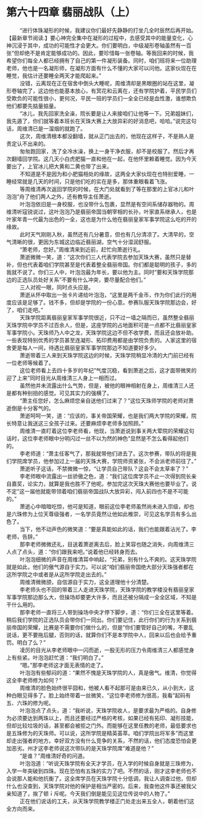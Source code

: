 <h1>第六十四章 翡丽战队（上）</h1>
<div id="content">&nbsp&nbsp&nbsp&nbsp&nbsp&nbsp&nbsp&nbsp
 “进行体珠凝形的时候，我建议你们最好先静静的打坐几全时辰然后再开始。【最新章节阅读.】要心神完全集中在凝形的过程中，去感受其中的能量变化，心神沉浸于其中，成功的可能性才会更大。你们要明白，中级凝形卷轴虽然有一百张”但却绝不是肯定能够成功的。因此，要珍惜每一张卷轴。等我回来的时候，我希望你们每全人都已经拥有了自己的第一件凝形装备。同时，咱们班将来一位助理老师，他也是一名凝形师，在凝形方面有什么不懂的大家可以问他。这家伙现在在睡觉，我估计还要睡全两天才能爬起来。”
 <br/>&nbsp&nbsp&nbsp&nbsp&nbsp&nbsp&nbsp&nbsp
 没错，云离现在正在宿舍中倒头大睡呢，周维清却是黑眼圈的站在这里，凝形卷轴完了，这边他也能基本放心，有冥花和云离在，还有学院护着，平民学员们受欺负的可能性很小，更何况，平民一班的学员们一全全已经是血性激，谁想欺负他们都要先掂量掂量。
 <br/>&nbsp&nbsp&nbsp&nbsp&nbsp&nbsp&nbsp&nbsp
 “冰儿，我先回家洗全澡，院长要是让人来接咱们让他等一下。兄弟姐妹们，我先遁了，你们就等着本班长在天珠大赛上大放异彩的好消息吧，哈哈。”说完这句话，周维清已是一溜烟的就跑了。
 <br/>&nbsp&nbsp&nbsp&nbsp&nbsp&nbsp&nbsp&nbsp
 这次，周维清根本都没翻墙，就从正门出去的，他现在这样子，不是熟人是责定认不出来的。
 <br/>&nbsp&nbsp&nbsp&nbsp&nbsp&nbsp&nbsp&nbsp
 匆匆跑回家，洗了全冷水澡，换上一身干净衣服，却不是校服了。然后才再次翻墙回学院。这几天小白虎肥猫一直和他在一起，在他怀里赖着睡觉。因为今天要出了，上官冰儿把大黄和二黄也带了出来。
 <br/>&nbsp&nbsp&nbsp&nbsp&nbsp&nbsp&nbsp&nbsp
 不知道是不是因为和小肥猫相处的缘故，这两全大家伙现在也特别爱睡，一睡经常就是几天的时间，只是他们吃的实在是多，那体重眼看着飞涨。
 <br/>&nbsp&nbsp&nbsp&nbsp&nbsp&nbsp&nbsp&nbsp
 等周维清再次返回学院的时候，在大门处就看到了等在那里的上官冰儿和叶泡泡”舟了他们两人之外，还有教导主任萧逝。
 <br/>&nbsp&nbsp&nbsp&nbsp&nbsp&nbsp&nbsp&nbsp
 叶泡泡依旧是一身校服，也没带什么包裹，显然是有空间系储存器物的。周维清听寇锐说过，这叶泡泡乃是翡丽帝国当朝宰相的长孙，叶家直系继承人，也是叶家年青一代最为出色的一全，这也是为什么他在翡丽皇家军事学院这么吃的开的缘故。
 <br/>&nbsp&nbsp&nbsp&nbsp&nbsp&nbsp&nbsp&nbsp
 此时天气刚刚入秋，虽然还有几分暑意，但也有几分清凉了。大清早的，空气清晰的很，更因为东城这边临近翡丽湖，空气十分湿润舒服。
 <br/>&nbsp&nbsp&nbsp&nbsp&nbsp&nbsp&nbsp&nbsp
 “萧老师，您好。”周维清来到近前，赶忙向萧逝行礼。
 <br/>&nbsp&nbsp&nbsp&nbsp&nbsp&nbsp&nbsp&nbsp
 萧逝微微一笑，道：“这次你们三人代表学院去参加天珠大赛，虽然只是替补，但也代表着咱们学院甚至是代表着整全翡丽帝国。你们都是聪明的孩子，多的我就不说了。你们三人中，叶泡泡最为年长，要以他为主。同时”要和天珠学院那边的正选队员处好关系”不要有什么冲突，要尽量配合他们。”
 <br/>&nbsp&nbsp&nbsp&nbsp&nbsp&nbsp&nbsp&nbsp
 三人对视一眼，同时点头应是。
 <br/>&nbsp&nbsp&nbsp&nbsp&nbsp&nbsp&nbsp&nbsp
 萧逝从怀中取出一张卡片递给叶泡泡，“这里是两千金币，作为你们此行的用度应该是足够了。钱不多，但却是学院的一份心意。参赛队服天珠学院那边会，好了，咱们走吧。”
 <br/>&nbsp&nbsp&nbsp&nbsp&nbsp&nbsp&nbsp&nbsp
 天珠学院距离翡丽皇家军事学院很近，只不过一墙之隔而已，虽然整全翡丽天珠学院中学员不过百余人，但是，这座学院的占地面积可是一点都不比翡丽皇家军事学院小。天珠师乃人中之龙，天珠学院这边不但不收学费，而且还会放补助。一些表现特别优秀的学员甚至连凝形、拓印费用都是由学院负责的。人家这里的宿舍更是每人一间，待遇比翡丽皇家军事学院那边不知道要好多少。
 <br/>&nbsp&nbsp&nbsp&nbsp&nbsp&nbsp&nbsp&nbsp
 萧逝带着三人来到天珠学院这边的时候，天珠学院稍显冷清的大门前已经有一位老师等候着了。
 <br/>&nbsp&nbsp&nbsp&nbsp&nbsp&nbsp&nbsp&nbsp
 这位老师看上去四十多岁的年纪”气度沉稳，看到萧逝之后，这才面带微笑的迎了上来”同时目光从周维清三人身上一相而过。
 <br/>&nbsp&nbsp&nbsp&nbsp&nbsp&nbsp&nbsp&nbsp
 虽然他并未流露出什么气势，但是，被他的眼神相射在身上，周维清三人还是都有种别扭的感觉。可见其实力的强横了。
 <br/>&nbsp&nbsp&nbsp&nbsp&nbsp&nbsp&nbsp&nbsp
 “萧主任您好，怎么麻烦您亲自送他们过来了？”这位天珠师学院的老师对萧逝倒是十分客气的。
 <br/>&nbsp&nbsp&nbsp&nbsp&nbsp&nbsp&nbsp&nbsp
 萧逝呵呵一笑，道：“应该的，事关帝国荣耀，也是我们两大学院的荣耀，院长特意让我送这三全孩子过来。还要麻烦李老师多加照顾。”
 <br/>&nbsp&nbsp&nbsp&nbsp&nbsp&nbsp&nbsp&nbsp
 周维清一直盯着这位李老师看，他现，当萧逝说到事关两大荤院的荣耀这句话时，这位李老师眼中分明闪过一丝不以为然的神色”显然是不怎么看得起他们的。
 <br/>&nbsp&nbsp&nbsp&nbsp&nbsp&nbsp&nbsp&nbsp
 李老师道：“萧主任客气了，那我就带他们进去了。这次参赛，带队的将是我们学院席学员，他参加过上一届的天珠大赛，学院师资紧张，不会派老师前往了。”
 <br/>&nbsp&nbsp&nbsp&nbsp&nbsp&nbsp&nbsp&nbsp
 萧逝听子这话，不禁微微一惊，“让学员自己带队？这会不会太草率了？”
 <br/>&nbsp&nbsp&nbsp&nbsp&nbsp&nbsp&nbsp&nbsp
 李老师眼中流露出一丝骄傲之色，道：“我们这位席学员不止一次得到院长亲自嘉奖，论实力，就算是我也胜不了他呢。参加完这次天珠大赛他也要毕业了。说不定”这一届他就能带领着咱们翡丽帝国战队大放异彩，闯入前四也不是不可能的。”
 <br/>&nbsp&nbsp&nbsp&nbsp&nbsp&nbsp&nbsp&nbsp
 萧逝心中暗暗吃惊，他可是知道，眼前这位李老师虽然尚未进入宗级，却也是六珠修为上位天尊级强者，一名学员竟然让他如此椎崇，可见这名学员有多么出色了。
 <br/>&nbsp&nbsp&nbsp&nbsp&nbsp&nbsp&nbsp&nbsp
 当下，他不动声色的微笑道：“要是真能如此的话，我们也能跟着沾光了。李老师，告辞。”
 <br/>&nbsp&nbsp&nbsp&nbsp&nbsp&nbsp&nbsp&nbsp
 那李老师微微还礼，目送着萧逝离去后，脸上笑容也随之消失，向周维清三人点了点头，道：“你们跟我来吧。”说着他已经转身而去。
 <br/>&nbsp&nbsp&nbsp&nbsp&nbsp&nbsp&nbsp&nbsp
 叶泡泡细微的声音在周维清耳中响起，“兄弟，别有什么不爽的。这天珠学院就是如此，他们的傲气源自于实力。可以说”咱们翡丽帝国绝大部分天珠强者都在这所学院之中或者是从这所学院走出去的。”
 <br/>&nbsp&nbsp&nbsp&nbsp&nbsp&nbsp&nbsp&nbsp
 周维清微微颌，自信源自于实力，这全道理他十分清楚。
 <br/>&nbsp&nbsp&nbsp&nbsp&nbsp&nbsp&nbsp&nbsp
 李老师头也不回的带着三人走进天珠学院，天珠学院的教学楼没有翡丽皇家军事学院那边那么大，但操场却要更大许多，而且还被分隔成一全全区域，不知是干什么用的。
 <br/>&nbsp&nbsp&nbsp&nbsp&nbsp&nbsp&nbsp&nbsp
 那李老师一直将三人带到操场中央才停下脚步，道：“你们三全在这里等着。稍后我们学院的正选队员会带你们一同出。你们要记住，此行你们的行为关系到翡丽帝国的荣耀，比赛是不需要你们做什么的，但是”你们要管好自己的嘴，不要乱说话，更不要拖后腿，否则的话，就算你们不是本学院中人，回来以后也会给予重罚。明白了么？”
 <br/>&nbsp&nbsp&nbsp&nbsp&nbsp&nbsp&nbsp&nbsp
 凌厉的目光从李老师眼中一闪而逝，一股无形的压力令周维清三人都感觉身上有些紧。叶泡泡赶忙道：“我们明白了。”
 <br/>&nbsp&nbsp&nbsp&nbsp&nbsp&nbsp&nbsp&nbsp
 “嗯。”那李老师这才面无表情的走了。
 <br/>&nbsp&nbsp&nbsp&nbsp&nbsp&nbsp&nbsp&nbsp
 叶泡泡有些郁闷的道：“果然不愧是天珠学院的人，真是傲气。维清，你觉得这全李老师修为如何？”
 <br/>&nbsp&nbsp&nbsp&nbsp&nbsp&nbsp&nbsp&nbsp
 周维清的脸色始终很平囧和，他被人看不起那可是由来已久，从小到大，这种白眼见得多了。脸上始终带着一丝微笑，“这位李老师修为很高，我看”起码有五、六珠的修为呢。
 <br/>&nbsp&nbsp&nbsp&nbsp&nbsp&nbsp&nbsp&nbsp
 叶泡泡点了点头，道：“我听说，天珠学院收人，是要求最为严格的。自身修为必须要达到两珠以上，而且还要经过严格的考核，如果已经有拓印、凝形技能，但却比较垃圾的话，甚至都会被拒之门外。而能够在这里任教的老师，最低要求也是五珠修为的天珠师。可以说，这所学院是精英荟萃。咱们学院出将军多”而这里却走出强者的地方。幸好双方没有什么竞争的关系，不然的话，他们态度恐怕会更加恶劣。州才这李老师说这次带队的是天珠学院席”难道是他？”
 <br/>&nbsp&nbsp&nbsp&nbsp&nbsp&nbsp&nbsp&nbsp
 “是谁？”周维清好奇的问道。
 <br/>&nbsp&nbsp&nbsp&nbsp&nbsp&nbsp&nbsp&nbsp
 叶泡泡道：“听说天珠学院有全天才学员，在入学的时候自身就是三珠修为，入学一年突破到四珠。现在恐怕有五珠的实力了吧。不然的话，刚才这李老师也不会说那人能和他抗衡了。这全席学员在天珠学院十分低调，我让人调查过他，但却什么也没查到，天珠学院对他的保护是相当严密的。后来，我查他这件事还被我父亲知道了，挨了顿ｉ斥呢。今天我们倒是能见见这位传说中的人物了。”
 <br/>&nbsp&nbsp&nbsp&nbsp&nbsp&nbsp&nbsp&nbsp
 正在他们说话的工夫，从天珠学院教学楼正门处走出来五全人，朝着他们这全方向而来。
 <br/>&nbsp&nbsp&nbsp&nbsp&nbsp&nbsp&nbsp&nbsp
 <br/>&nbsp&nbsp&nbsp&nbsp&nbsp&nbsp&nbsp&nbsp
</div>
